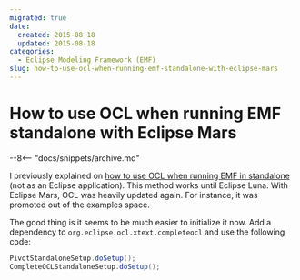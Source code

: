 ```yaml
---
migrated: true
date:
  created: 2015-08-18
  updated: 2015-08-18
categories:
  - Eclipse Modeling Framework (EMF)
slug: how-to-use-ocl-when-running-emf-standalone-with-eclipse-mars
---
```

# How to use OCL when running EMF standalone with Eclipse Mars

--8<-- "docs/snippets/archive.md"

I previously explained on [how to use OCL when running EMF in standalone](../2012/how-to-use-ocl-when-running-emf-standalone.md) (not as an Eclipse application).
This method works until Eclipse Luna.
With Eclipse Mars, OCL was heavily updated again.
For instance, it was promoted out of the examples space.

The good thing is it seems to be much easier to initialize it now.
Add a dependency to `org.eclipse.ocl.xtext.completeocl` and use the following code:

```java
PivotStandaloneSetup.doSetup();
CompleteOCLStandaloneSetup.doSetup();
```
